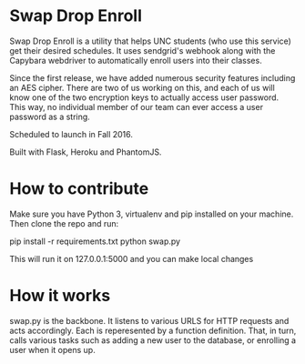 # Swap Drop Enroll

Swap Drop Enroll is a utility that helps UNC students (who use this service) get their desired schedules. It uses sendgrid's webhook along with the Capybara webdriver to automatically enroll users into their classes. 

Since the first release, we have added numerous security features including an AES cipher. There are two of us working on this, and each of us will know one of the two encryption keys to actually access user password. This way, no individual member of our team can ever access a user password as a string.

Scheduled to launch in Fall 2016.

Built with Flask, Heroku and PhantomJS.

# How to contribute

Make sure you have Python 3, virtualenv and pip installed on your machine. Then clone the repo and run:

pip install -r requirements.txt
python swap.py 

This will run it on 127.0.0.1:5000 and you can make local changes

# How it works

swap.py is the backbone. It listens to various URLS for HTTP requests and acts accordingly. Each is reperesented by a function definition. That, in turn, calls various tasks such as adding a new user to the database, or enrolling a user when it opens up.